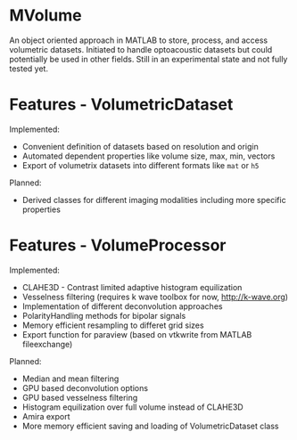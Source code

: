 # MVolume
An object oriented approach in MATLAB to store, process, and access volumetric datasets. Initiated to handle optoacoustic datasets but could potentially be used in other fields. Still in an experimental state and not fully tested yet. 

# Features - VolumetricDataset

Implemented:
*  Convenient definition of datasets based on resolution and origin
*  Automated dependent properties like volume size, max, min, vectors
*  Export of volumetrix datasets into different formats like `mat` or `h5`

Planned:
*  Derived classes for different imaging modalities including more specific properties

# Features - VolumeProcessor

Implemented:
*  CLAHE3D - Contrast limited adaptive histogram equilization
*  Vesselness filtering (requires k wave toolbox for now, http://k-wave.org)
*  Implementation of different deconvolution approaches
*  PolarityHandling methods for bipolar signals
*  Memory efficient resampling to differet grid sizes
*  Export function for paraview (based on vtkwrite from MATLAB fileexchange)


Planned:
*  Median and mean filtering 
*  GPU based deconvolution options
*  GPU based vesselness filtering
*  Histogram equilization over full volume instead of CLAHE3D
*  Amira export
*  More memory efficient saving and loading of VolumetricDataset class
